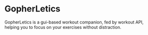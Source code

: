 # GopherLetics
GopherLetics is a gui-based workout companion, fed by workout API, helping you to focus on your exercises without distraction.
